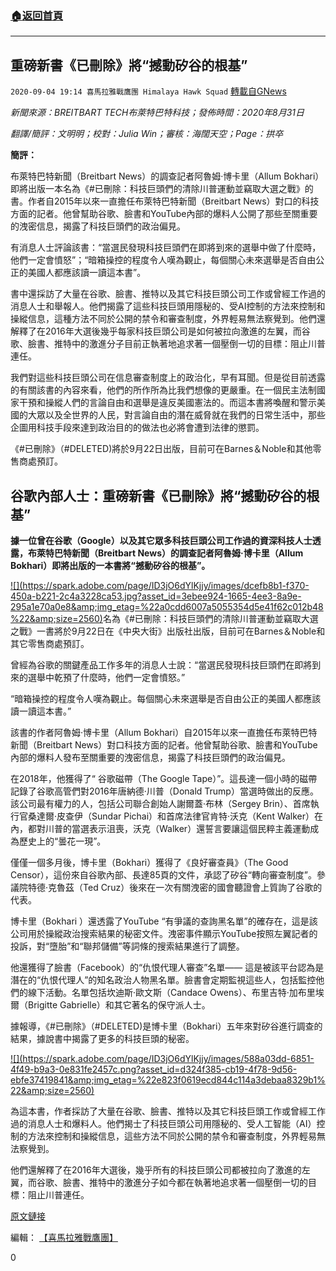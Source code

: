 ###  [:house:返回首頁](https://github.com/ourhimalayas/txt)
---

## 重磅新書《已刪除》將“撼動矽谷的根基”
`2020-09-04 19:14 喜馬拉雅戰鷹團 Himalaya Hawk Squad` [轉載自GNews](https://gnews.org/zh-hant/334430/)

*新聞來源：BREITBART TECH布萊特巴特科技；發佈時間：2020年8月31日*

*翻譯/簡評：文明明；校對：Julia Win；審核：海闊天空；Page：拱卒*

**簡評：**

布萊特巴特新聞（Breitbart News）的調查記者阿魯姆·博卡里（Allum Bokhari）即將出版一本名為《#已刪除：科技巨頭們的清除川普運動並竊取大選之戰》的書。作者自2015年以來一直擔任布萊特巴特新聞（Breitbart News）對口的科技方面的記者。他曾幫助谷歌、臉書和YouTube內部的爆料人公開了那些至關重要的洩密信息，揭露了科技巨頭們的政治偏見。

有消息人士評論該書：“當選民發現科技巨頭們在即將到來的選舉中做了什麼時，他們一定會憤怒”；“暗箱操控的程度令人嘆為觀止，每個關心未來選舉是否自由公正的美國人都應該讀一讀這本書”。

書中還採訪了大量在谷歌、臉書、推特以及其它科技巨頭公司工作或曾經工作過的消息人士和舉報人。他們揭露了這些科技巨頭用隱秘的、受AI控制的方法來控制和操縱信息，這種方法不同於公開的禁令和審查制度，外界輕易無法察覺到。他們還解釋了在2016年大選後幾乎每家科技巨頭公司是如何被拉向激進的左翼，而谷歌、臉書、推特中的激進分子目前正執著地追求著一個壓倒一切的目標：阻止川普連任。

我們對這些科技巨頭公司在信息審查制度上的政治化，早有耳聞。但是從目前透露的有關該書的內容來看，他們的所作所為比我們想像的更嚴重。在一個民主法制國家干預和操縱人們的言論自由和選舉是違反美國憲法的。而這本書將喚醒和警示美國的大眾以及全世界的人民，對言論自由的潛在威脅就在我們的日常生活中，那些企圖用科技手段來達到政治目的的做法也必將會遭到法律的懲罰。

《#已刪除》（#DELETED)將於9月22日出版，目前可在Barnes＆Noble和其他零售商處預訂。

##  **谷歌內部人士：重磅新書《已刪除》將“撼動矽谷的根基”** 

**據一位曾在谷歌（Google）以及其它眾多科技巨頭公司工作過的資深科技人士透露，布萊特巴特新聞（Breitbart News）的調查記者阿魯姆·博卡里（Allum Bokhari）即將出版的一本書將“撼動矽谷的根基”。**

[!\[\](https://spark.adobe.com/page/ID3jO6dYlKjjy/images/dcefb8b1-f370-450a-b221-2c4a3228ca53.jpg?asset_id=3ebee924-1665-4ee3-8a9e-295a1e70a0e8&amp;img_etag=%22a0cdd6007a5055354d5e41f62c012b48%22&amp;size=2560)](https://spark.adobe.com/page/ID3jO6dYlKjjy/images/dcefb8b1-f370-450a-b221-2c4a3228ca53.jpg?asset_id=3ebee924-1665-4ee3-8a9e-295a1e70a0e8&amp;img_etag=%22a0cdd6007a5055354d5e41f62c012b48%22&amp;size=1024)名為《#已刪除：科技巨頭們的清除川普運動並竊取大選之戰》一書將於9月22日在《中央大街》出版社出版，目前可在Barnes＆Noble和其它零售商處預訂。

曾經為谷歌的關鍵產品工作多年的消息人士說：“當選民發現科技巨頭們在即將到來的選舉中乾預了什麼時，他們一定會憤怒。”

“暗箱操控的程度令人嘆為觀止。每個關心未來選舉是否自由公正的美國人都應該讀一讀這本書。”

該書的作者阿魯姆·博卡里（Allum Bokhari）自2015年以來一直擔任布萊特巴特新聞（Breitbart News）對口科技方面的記者。他曾幫助谷歌、臉書和YouTube內部的爆料人發布至關重要的洩密信息，揭露了科技巨頭們的政治偏見。

在2018年，他獲得了“ 谷歌磁帶（The Google Tape）”。這長達一個小時的磁帶記錄了谷歌高管們對2016年唐納德·川普（Donald Trump）當選時做出的反應。該公司最有權力的人，包括公司聯合創始人謝爾蓋·布林（Sergey Brin）、首席執行官桑達爾·皮查伊（Sundar Pichai）和首席法律官肯特·沃克（Kent Walker）在內，都對川普的當選表示沮喪，沃克（Walker）還誓言要讓這個民粹主義運動成為歷史上的“曇花一現”。

僅僅一個多月後，博卡里（Bokhari）獲得了《良好審查員》（The Good Censor），這份來自谷歌內部、長達85頁的文件，承認了矽谷“轉向審查制度”。參議院特德·克魯茲（Ted Cruz）後來在一次有關洩密的國會聽證會上質詢了谷歌的代表。



博卡里（Bokhari ）還透露了YouTube “有爭議的查詢黑名單”的確存在，這是該公司用於操縱政治搜索結果的秘密文件。洩密事件顯示YouTube按照左翼記者的投訴，對“墮胎”和“聯邦儲備”等詞條的搜索結果進行了調整。

他還獲得了臉書（Facebook）的“仇恨代理人審查”名單—— 這是被該平台認為是潛在的“仇恨代理人”的知名政治人物黑名單。臉書會定期監視這些人，包括監控他們的線下活動。名單包括坎迪斯·歐文斯（Candace Owens）、布里吉特·加布里埃爾（Brigitte Gabrielle）和其它著名的保守派人士。

據報導，《#已刪除》（#DELETED)是博卡里（Bokhari）五年來對矽谷進行調查的結果，據說書中揭露了更多的科技巨頭的秘密。

[!\[\](https://spark.adobe.com/page/ID3jO6dYlKjjy/images/588a03dd-6851-4f49-b9a3-0e831fe2457c.png?asset_id=d324f385-cb19-4f78-9d56-ebfe37419841&amp;img_etag=%22e823f0619ecd844c114a3debaa8329b1%22&amp;size=2560)](https://spark.adobe.com/page/ID3jO6dYlKjjy/images/588a03dd-6851-4f49-b9a3-0e831fe2457c.png?asset_id=d324f385-cb19-4f78-9d56-ebfe37419841&amp;img_etag=%22e823f0619ecd844c114a3debaa8329b1%22&amp;size=1024)

為這本書，作者採訪了大量在谷歌、臉書、推特以及其它科技巨頭工作或曾經工作過的消息人士和爆料人。他們揭士了科技巨頭公司用隱秘的、受人工智能（AI）控制的方法來控制和操縱信息，這些方法不同於公開的禁令和審查制度，外界輕易無法察覺到。

他們還解釋了在2016年大選後，幾乎所有的科技巨頭公司都被拉向了激進的左翼，而谷歌、臉書、推特中的激進分子如今都在執著地追求著一個壓倒一切的目標：阻止川普連任。

[原文鏈接](https://www.breitbart.com/tech/2020/08/31/deleted-big-techs-battle-erase-trump-movement-steal-election/)

編輯： [【喜馬拉雅戰鷹團】](https://spark.adobe.com/page/ID3jO6dYlKjjy/)

0
